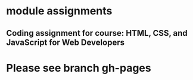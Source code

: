 # module assignments
## Coding assignment for course: HTML, CSS, and JavaScript for Web Developers
# Please see branch gh-pages
